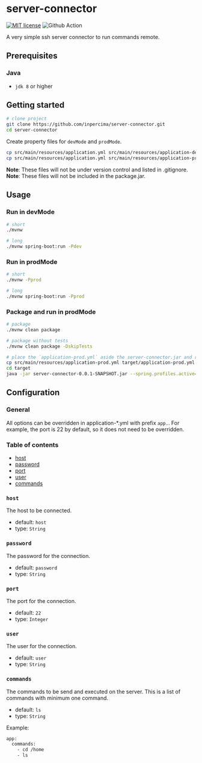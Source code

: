 # server-connector

[![MIT license](https://img.shields.io/badge/license-MIT-blue.svg)](./LICENSE.md)
![Github Action](https://github.com/inpercima/server-connector/workflows/Java%20CI/badge.svg)

A very simple ssh server connector to run commands remote.

## Prerequisites

### Java

* `jdk 8` or higher

## Getting started

```bash
# clone project
git clone https://github.com/inpercima/server-connector.git
cd server-connector
```

Create property files for `devMode` and `prodMode`.

```bash
cp src/main/resources/application.yml src/main/resources/application-dev.yml
cp src/main/resources/application.yml src/main/resources/application-prod.yml
```

**Note**: These files will not be under version control and listed in .gitignore.
**Note**: These files will not be included in the package.jar.

## Usage

### Run in devMode

```bash
# short
./mvnw

# long
./mvnw spring-boot:run -Pdev
```

### Run in prodMode

```bash
# short
./mvnw -Pprod

# long
./mvnw spring-boot:run -Pprod
```

### Package and run in prodMode

```bash
# package
./mvnw clean package

# package without tests
./mvnw clean package -DskipTests

# place the `application-prod.yml` aside the server-connector.jar and run the jar
cp src/main/resources/application-prod.yml target/application-prod.yml
cd target
java -jar server-connector-0.0.1-SNAPSHOT.jar --spring.profiles.active=prod
```

## Configuration

### General

All options can be overridden in application-*.yml with prefix `app.`.
For example, the port is 22 by default, so it does not need to be overridden.

### Table of contents

* [host](#host)
* [password](#password)
* [port](#port)
* [user](#user)
* [commands](#commands)

### `host`

The host to be connected.

* default: `host`
* type: `String`

### `password`

The password for the connection.

* default: `password`
* type: `String`

### `port`

The port for the connection.

* default: `22`
* type: `Integer`

### `user`

The user for the connection.

* default: `user`
* type: `String`

### `commands`

The commands to be send and executed on the server.
This is a list of commands with minimum one command.

* default: `ls`
* type: `String`

Example:

```bash
app:
  commands:
    - cd /home
    - ls
```
